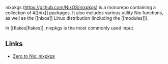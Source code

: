 nixpkgs (<https://github.com/NixOS/nixpkgs>) is a monorepo containing a collection of #[[nix]] packages. It also includes various utility Nix functions, as well as the [[nixos]] Linux distribution (including the [[modules]]).

In [[flakes|flakes]], nixpkgs is the most commonly used input.

## Links

- [Zero to Nix: nixpkgs](https://zero-to-nix.com/concepts/nixpkgs)
